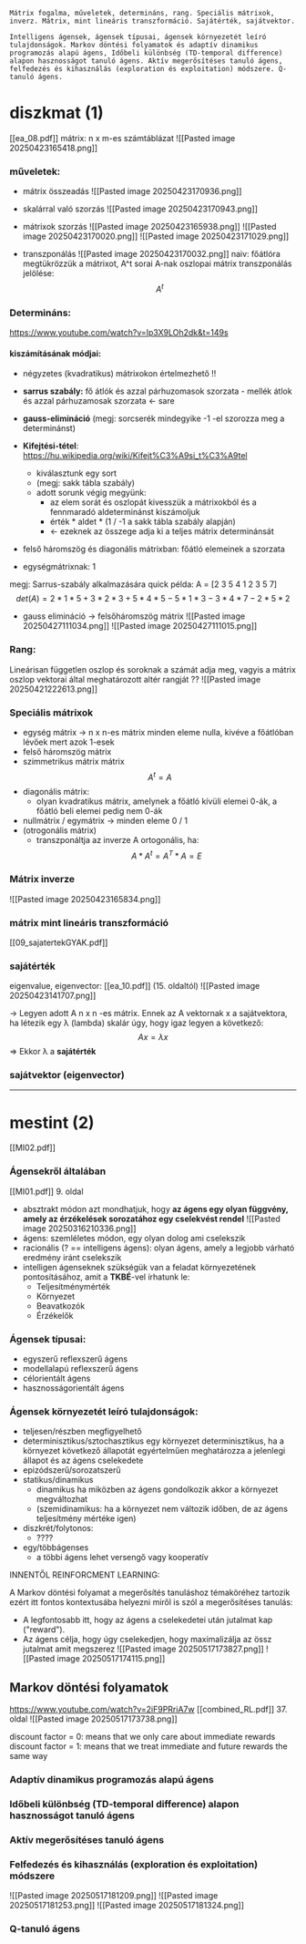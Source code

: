 ```
Mátrix fogalma, műveletek, determináns, rang. Speciális mátrixok, inverz. Mátrix, mint lineáris transzformáció. Sajátérték, sajátvektor.

Intelligens ágensek, ágensek típusai, ágensek környezetét leíró tulajdonságok. Markov döntési folyamatok és adaptív dinamikus programozás alapú ágens, Időbeli különbség (TD-temporal difference) alapon hasznosságot tanuló ágens. Aktív megerősítéses tanuló ágens, felfedezés és kihasználás (exploration és exploitation) módszere. Q-tanuló ágens.
```

# diszkmat (1)
[[ea_08.pdf]]
mátrix: n x m-es számtáblázat
![[Pasted image 20250423165418.png]]

### műveletek:
- mátrix összeadás
![[Pasted image 20250423170936.png]]

- skalárral való szorzás
![[Pasted image 20250423170943.png]]

- mátrixok szorzás
![[Pasted image 20250423165938.png]]
![[Pasted image 20250423170020.png]]
![[Pasted image 20250423171029.png]]

- transzponálás
 ![[Pasted image 20250423170032.png]]
naiv: főátlóra megtükrözzük a mátrixot, A^t sorai A-nak oszlopai
mátrix transzponálás jelölése:
$$
A^t
$$

### Determináns:
https://www.youtube.com/watch?v=Ip3X9LOh2dk&t=149s

#### kiszámításának módjai:
- négyzetes (kvadratikus) mátrixokon értelmezhető !!
- **sarrus szabály:** fő átlók és azzal párhuzomasok szorzata - mellék átlok és azzal párhuzamosak szorzata <- sare
- **gauss-elimináció** (megj: sorcserék mindegyike -1 -el szorozza meg a determinánst)
- **Kifejtési-tétel**: https://hu.wikipedia.org/wiki/Kifejt%C3%A9si_t%C3%A9tel
	- kiválasztunk egy sort
	- (megj: sakk tábla szabály)
	- adott sorunk végig megyünk:
		- az elem sorát és oszlopát kivesszük a mátrixokból és a fennmaradó aldeterminánst kiszámoljuk 
		- érték * aldet * (1 / -1 a sakk tábla szabály alapján)
		- <- ezeknek az összege adja ki a teljes mátrix determinánsát

- felső háromszög és diagonális mátrixban: főátló elemeinek a szorzata
- egységmátrixnak: 1


megj: Sarrus-szabály alkalmazására quick példa:
A = [2 3 5
	4 1 2
	3 5 7]
$$
det(A) = 2 * 1 * 5 + 3 * 2 * 3 + 5 * 4 * 5 - 5 * 1 * 3 - 3 * 4 * 7 - 2 * 5 * 2 
$$
- gauss elimináció -> felsőháromszög mátrix
![[Pasted image 20250427111034.png]]
![[Pasted image 20250427111015.png]]


### Rang:
Lineárisan független oszlop és soroknak a számát adja meg, vagyis a mátrix oszlop vektorai által meghatározott altér rangját ??
![[Pasted image 20250421222613.png]]

### Speciális mátrixok
- egység mátrix
-> n x n-es mátrix minden eleme nulla, kivéve a főátlóban lévőek mert azok 1-esek
- felső háromszög mátrix
- szimmetrikus mátrix mátrix
$$
A^t = A
$$
- diagonális mátrix:
	- olyan kvadratikus mátrix, amelynek a főátló kívüli elemei 0-ák, a főátló beli elemei pedig nem 0-ák
- nullmátrix / egymátrix
-> minden eleme 0 / 1
- (otrogonális mátrix)
	- transzponáltja az inverze
A ortogonális, ha:
$$
A*A^t = A^T * A =  E 
$$

### Mátrix inverze
![[Pasted image 20250423165834.png]]

### mátrix mint lineáris transzformáció

[[09_sajatertekGYAK.pdf]]
### sajátérték
eigenvalue, eigenvector: [[ea_10.pdf]] (15. oldaltól)
![[Pasted image 20250423141707.png]]

-> Legyen adott A n x n -es mátrix. Ennek az A vektornak x a sajátvektora, ha létezik egy λ (lambda) skalár úgy, hogy igaz legyen a következő:
$$
Ax = \lambda x
$$
=> Ekkor λ a **sajátérték**

### sajátvektor (eigenvector)


-----------
# mestint (2)

[[MI02.pdf]]
### Ágensekről általában
[[MI01.pdf]] 9. oldal
- absztrakt módon azt mondhatjuk, hogy **az ágens egy olyan függvény, amely az érzékelések sorozatához egy cselekvést rendel**
![[Pasted image 20250316210336.png]]
- ágens: szemléletes módon, egy olyan dolog ami cselekszik
- racionális (? == intelligens ágens): olyan ágens, amely a legjobb várható eredmény iránt cselekszik 
- intelligen ágenseknek szükségük van a feladat környezetének pontosításához, amit a **TKBÉ**-vel írhatunk le:
	- Teljesítménymérték
	- Környezet
	- Beavatkozók
	- Érzékelők
### Ágensek típusai:
- egyszerű reflexszerű ágens
- modellalapú reflexszerű ágens
- célorientált ágens
- hasznosságorientált ágens

### Ágensek környezetét leíró tulajdonságok:
- teljesen/részben megfigyelhető
- determinisztikus/sztochasztikus
	  egy környezet determinisztikus, ha a környezet következő állapotát egyértelműen meghatározza a jelenlegi állapot és az ágens cselekedete
- epizódszerű/sorozatszerű
- statikus/dinamikus
	- dinamikus ha miközben az ágens gondolkozik akkor a környezet megváltozhat
	- (szemidinamikus: ha a környezet nem változik időben, de az ágens teljesítmény mértéke igen) 
- diszkrét/folytonos:
	- ????
- egy/többágenses
	- a többi ágens lehet versengő vagy kooperatív


INNENTŐL REINFORCMENT LEARNING:

A Markov döntési folyamat a megerősítés tanuláshoz témaköréhez tartozik ezért itt fontos kontextusába helyezni miről is szól a megerősítéses tanulás:
- A legfontosabb itt, hogy az ágens a cselekedetei után jutalmat kap ("reward").
- Az ágens célja, hogy úgy cselekedjen, hogy maximalizálja az össz jutalmat amit megszerez
![[Pasted image 20250517173827.png]]
![[Pasted image 20250517174115.png]]
## Markov döntési folyamatok
https://www.youtube.com/watch?v=2iF9PRriA7w
[[combined_RL.pdf]]  37. oldal
![[Pasted image 20250517173738.png]]

discount factor = 0: means that we only care about immediate rewards
discount factor = 1: means that we treat immediate and future rewards the same way
### Adaptív dinamikus programozás alapú ágens


### Időbeli különbség (TD-temporal difference) alapon hasznosságot tanuló ágens


### Aktív megerősítéses tanuló ágens
	
### Felfedezés és kihasználás (exploration és exploitation) módszere
![[Pasted image 20250517181209.png]]
![[Pasted image 20250517181253.png]]
![[Pasted image 20250517181324.png]]

### Q-tanuló ágens